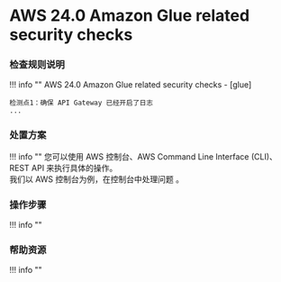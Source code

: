# AWS 24.0 Amazon Glue related security checks

### 检查规则说明
!!! info ""
    AWS 24.0 Amazon Glue related security checks - [glue]
    
    检测点1：确保 API Gateway 已经开启了日志
    ...

    
### 处置方案
!!! info ""
    您可以使用 AWS 控制台、AWS Command Line Interface (CLI)、REST API 来执行具体的操作。   
    我们以 AWS 控制台为例，在控制台中处理问题 。


### 操作步骤
!!! info ""




### 帮助资源
!!! info ""
    